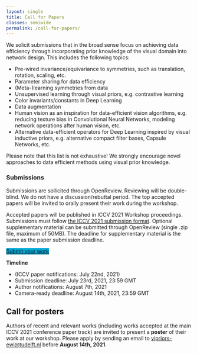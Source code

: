 ```yaml
---
layout: single
title: Call for Papers
classes: semiwide
permalink: /call-for-papers/
---
```


We solicit submissions that in the broad sense focus on achieving data efficiency through incorporating prior knowledge of the visual domain into network design. This includes the following topics:

- Pre-wired invariance/equivariance to symmetries, such as translation, rotation, scaling, etc.
- Parameter sharing for data efficiency
- (Meta-)learning symmetries from data
- Unsupervised learning through visual priors, e.g. contrastive learning
- Color invariants/constants in Deep Learning
- Data augmentation
- Human vision as an inspiration for data-efficient vision algorithms, e.g. reducing texture bias in Convolutional Neural Networks, modeling network operations after human vision, etc.
- Alternative data-efficient operators for Deep Learning inspired by visual inductive priors, e.g. alternative compact filter bases, Capsule Networks, etc.

Please note that this list is not exhaustive! We strongly encourage novel approaches to data efficient methods using visual prior knowledge.

### Submissions

Submissions are sollicited through OpenReview. Reviewing will be double-blind. We do not have a discussion/rebuttal period. The top accepted papers will be invited to orally present their work during the workshop.

Accepted papers will be published in ICCV 2021 Workshop proceedings. Submissions must follow [the ICCV 2021 submission format](http://iccv2021.thecvf.com/node/4#submission-guidelines). Optional supplementary material can be submitted through OpenReview (single .zip file, maximum of 50MB). The deadline for supplementary material is the same as the paper submission deadline.

<a class='btn btn--primary btn--large' style='background-color: #00a8d6;' href='https://openreview.net/group?id=thecvf.com/ICCV/2021/Workshop/VIPriors'>Submit your work</a>

**Timeline**

- (ICCV paper notifications: July 22nd, 2021)
- Submission deadline: July 23rd, 2021, 23:59 GMT
- Author notifications: August 7th, 2021
- Camera-ready deadline: August 14th, 2021, 23:59 GMT

## Call for posters

Authors of recent and relevant works (including works accepted at the main ICCV 2021 conference paper track) are invited to present a **poster** of their work at our workshop. Please apply by sending an email to [vipriors-ewi@tudelft.nl](mailto:vipriors-ewi@tudelft.nl) before **August 14th, 2021**.